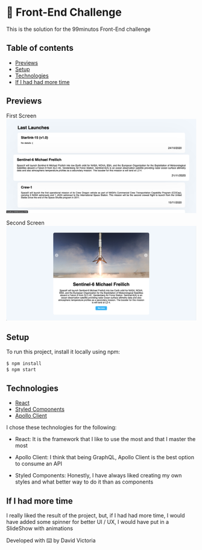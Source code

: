 # 🚀 Front-End Challenge

This is the solution for the 99minutos Front-End challenge

## Table of contents

- [Previews](#previews)
- [Setup](#setup)
- [Technologies](#technologies)
- [If I had had more time](#if-i-had-more-time)

## Previews

First Screen
![a](previews/First_Screen.png)

Second Screen
![a](previews/Second_Screen.png)

## Setup

To run this project, install it locally using npm:

```
$ npm install
$ npm start
```

## Technologies

- [React](https://reactjs.org/docs/getting-started.html)
- [Styled Components](https://styled-components.com/docs)
- [Apollo Client](https://www.apollographql.com/docs/react/)

I chose these technologies for the following:

- React: It is the framework that I like to use the most and that I master the most

- Apollo Client: I think that being GraphQL, Apollo Client is the best option to consume an API

- Styled Components: Honestly, I have always liked creating my own styles and what better way to do it than as components

## If I had more time

I really liked the result of the project, but, if I had had more time, I would have added some spinner for better UI / UX, I would have put in a SlideShow with animations

Developed with ⌨️ by David Victoria
